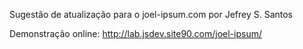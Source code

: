 Sugestão de atualização para o joel-ipsum.com por Jefrey S. Santos

Demonstração online: http://lab.jsdev.site90.com/joel-ipsum/
